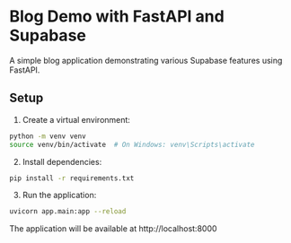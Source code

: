 # Blog Demo with FastAPI and Supabase

A simple blog application demonstrating various Supabase features using FastAPI.

## Setup

1. Create a virtual environment:
```bash
python -m venv venv
source venv/bin/activate  # On Windows: venv\Scripts\activate
```

2. Install dependencies:
```bash
pip install -r requirements.txt
```

3. Run the application:
```bash
uvicorn app.main:app --reload
```

The application will be available at http://localhost:8000